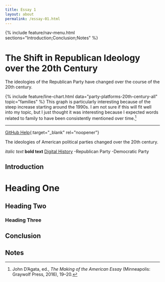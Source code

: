```yaml
---
title: Essay 1
layout: about
permalink: /essay-01.html
---
```


{% include feature/nav-menu.html sections="Introduction;Conclusion;Notes" %}

# The Shift in Republican Ideology over the 20th Century

The ideologies of the Republican Party have changed over the course of the 20th century.

{% include feature/line-chart.html data="party-platforms-20th-century-all" topic="families" %}
This graph is particularly interesting because of the steep increase starting around the 1990s. I am not sure if this will fit well into my topic, but I just thought it was interesting because I expected words related to family to have been consistently mentioned over time.[^1]

---

[GitHub Help](https://help.github.com/){:target="_blank" rel="noopener"}

The ideologies of American political parties changed over the 20th century.

*italic text* **bold text**
[Digital History](https://maksraydul.github.io/digital_history_repository/essay-01.html)
-Republican Party
-Democratic Party

## Introduction

# Heading One

## Heading Two

### Heading Three

## Conclusion

## Notes

[^1]: John D’Agata, ed., *The Making of the American Essay* (Minneapolis: Graywolf Press, 2016), 19–20.
